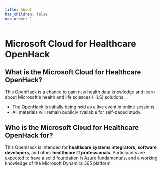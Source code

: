 ```yaml
---
title: About
has_children: false
nav_order: 1
---
```

# Microsoft Cloud for Healthcare OpenHack

## What is the Microsoft Cloud for Healthcare OpenHack?
This OpenHack is a chance to gain new health data knowledge and learn about Microsoft's health and life sciences (HLS) solutions. 

+ The OpenHack is initially being held as a live event in online sessions.
+ All materials will remain publicly available for self-paced study.

## Who is the Microsoft Cloud for Healthcare OpenHack for?
This OpenHack is intended for **healthcare systems integrators**, **software developers**, and other **healthcare IT professionals**. Participants are expected to have a solid foundation in Azure fundamentals, and a working knowledge of the Microsoft Dynamics 365 platform.
